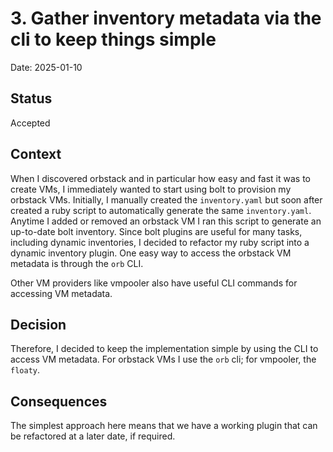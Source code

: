# 3. Gather inventory metadata via the cli to keep things simple

Date: 2025-01-10

## Status

Accepted

## Context

When I discovered orbstack and in particular how easy and fast it was to create VMs, I immediately wanted to start using bolt to provision my orbstack VMs.  Initially, I manually created the `inventory.yaml` but soon after created a ruby script to automatically generate the same `inventory.yaml`.  Anytime I added or removed an orbstack VM I ran this script to generate an up-to-date bolt inventory.  Since bolt plugins are useful for many tasks, including dynamic inventories, I decided to refactor my ruby script into a dynamic inventory plugin.  One easy way to access the orbstack VM metadata is through the `orb` CLI.

Other VM providers like vmpooler also have useful CLI commands for accessing VM metadata.

## Decision

Therefore, I decided to keep the implementation simple by using the CLI to access VM metadata.  For orbstack VMs I use the `orb` cli; for vmpooler, the `floaty`.

## Consequences

The simplest approach here means that we have a working plugin that can be refactored at a later date, if required.
